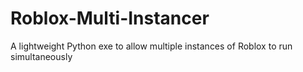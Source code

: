 # Roblox-Multi-Instancer
A lightweight Python exe to allow multiple instances of Roblox to run simultaneously

